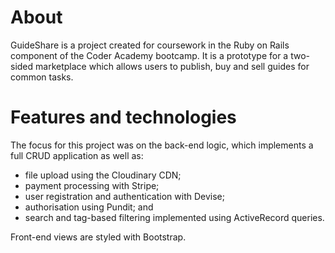 # About

GuideShare is a project created for coursework in the Ruby on Rails component of the Coder Academy bootcamp. It is a prototype for a two-sided marketplace which allows users to publish, buy and sell guides for common tasks. 

# Features and technologies

The focus for this project was on the back-end logic, which implements a full CRUD application as well as:

- file upload using the Cloudinary CDN;
- payment processing with Stripe;
- user registration and authentication with Devise;
- authorisation using Pundit; and
- search and tag-based filtering implemented using ActiveRecord queries.

Front-end views are styled with Bootstrap.
